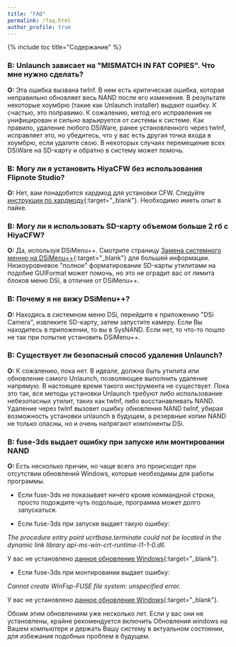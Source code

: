 ```yaml
---
title: "FAQ"
permalink: /faq.html
author_profile: true
---
```


{% include toc title="Содержание" %}



### **В: Unlaunch зависает на "MISMATCH IN FAT COPIES". Что мне нужно сделать?**

**О:** Эта ошибка вызвана twlnf. В нем есть критическая ошибка, которая неправильно обновляет весь NAND после его изменения. В результате некоторые хоумбрю (такие как Unlaunch installer) выдают ошибку. К счастью, это поправимо. К сожалению, метод его исправления не унифицирован и сильно варьируется от системы к системе. Как правило, удаление любого DSiWare, ранее установленного через twlnf, исправляет это, но убедитесь, что у вас есть другая точка входа в хоумбрю, если удалите свою. В некоторых случаях перемещение всех DSiWare на SD-карту и обратно в систему может помочь.
 
 
 
### **В: Могу ли я установить HiyaCFW без использования Flipnote Studio?**

**O:** Нет, вам понадобится хардмод для установки CFW. Следуйте [инструкции по хардмоду](https://gbatemp.net/threads/dsi-downgrading-the-complete-guide.393682/){:target="_blank"}. Необходимо иметь опыт в пайке.



### **В: Могу ли я использовать SD-карту объемом больше 2 гб c HiyaCFW?**

**O:** Да, используя DSiMenu++. Смотрите страницу [Замена системного менню на DSiMenu++](replacing-system-menu){:target="_blank"} для большей информации. Низкоуровневое "полное" форматирование SD-карты утилитами на подобие GUIFormat может помочь, но это не оградит вас от лимита блоков меню DSi, в отличие от DSiMenu++.



### **B: Почему я не вижу DSiMenu++?**

**O:** Находясь в системном меню DSi, перейдите к приложению "DSi Camera", извлеките SD-карту, затем запустите камеру. Если Вы находитесь в приложении, то вы в SysNAND. Если нет, то что-то пошло не так при попытке установить DSiMenu++.



### **В: Существует ли безопасный способ удаления Unlaunch?**

**O:** К сожалению, пока нет. В идеале, должна быть утилита или обновление самого Unlaunch, позволяющее выполнить удаление напрямую. В настоящее время такого инструмента не существует. Пока это так, все методы установки Unlaunch требуют либо использование небезопасных утилит, таких как twlnf, либо восстанавливать NAND. Удаление через twlnf вызовет ошибку обновления NAND twlnf, убирая возможность установки unlaunch в будущем, а резервные копии NAND не только опасны, но и очень напрягают компоненты DSi.



### **В: fuse-3ds выдает ошибку при запуске или монтировании NAND**

**О:** Есть несколько причин, но чаще всего это происходит при отсутствии обновлений Windows, которые необходимы для работы программы.

- Если fuse-3ds не показывает ничего кроме коммандной строки, просто подождите чуть подольше, программа может долго запускаться.

- Если fuse-3ds при запуске выдает такую ошибку: 

*The procedure entry point ucrtbase.terminate could not be located in the dynamic link library api-ms-win-crt-runtime-l1-1-0.dll.*

У вас не установлено [данное обновление Windows](https://support.microsoft.com/en-us/help/2999226/update-for-universal-c-runtime-in-windows){:target="_blank"}.

- Если fuse-3ds при монтировании выдает ошибку: 

*Cannot create WinFsp-FUSE file system: unspecified error.*

У вас не установлено [данное обновление Windows](https://technet.microsoft.com/en-us/library/security/3033929.aspx){:target="_blank"}.


Обоим этим обновлениям уже несколько лет. Если у вас они не установлены, крайне рекомендуется включить Обновления windows на Вашем компьютере и держать Вашу систему в актуальном состоянии, для избежания подобных проблем в будущем.
